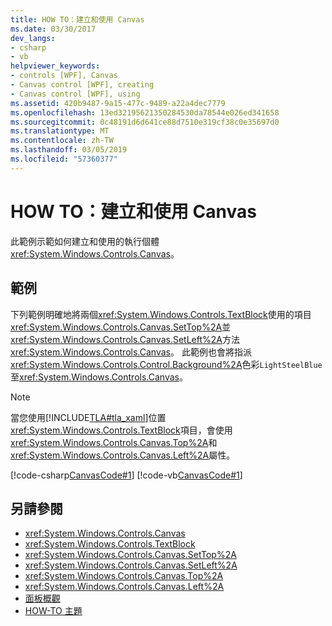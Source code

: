 ```yaml
---
title: HOW TO：建立和使用 Canvas
ms.date: 03/30/2017
dev_langs:
- csharp
- vb
helpviewer_keywords:
- controls [WPF], Canvas
- Canvas control [WPF], creating
- Canvas control [WPF], using
ms.assetid: 420b9487-9a15-477c-9489-a22a4dec7779
ms.openlocfilehash: 13ed32195621350284530da78544e026ed341658
ms.sourcegitcommit: 0c48191d6d641ce88d7510e319cf38c0e35697d0
ms.translationtype: MT
ms.contentlocale: zh-TW
ms.lasthandoff: 03/05/2019
ms.locfileid: "57360377"
---
```

# <a name="how-to-create-and-use-a-canvas"></a>HOW TO：建立和使用 Canvas
此範例示範如何建立和使用的執行個體<xref:System.Windows.Controls.Canvas>。  
  
## <a name="example"></a>範例  
 下列範例明確地將兩個<xref:System.Windows.Controls.TextBlock>使用的項目<xref:System.Windows.Controls.Canvas.SetTop%2A>並<xref:System.Windows.Controls.Canvas.SetLeft%2A>方法<xref:System.Windows.Controls.Canvas>。 此範例也會將指派<xref:System.Windows.Controls.Control.Background%2A>色彩`LightSteelBlue`至<xref:System.Windows.Controls.Canvas>。  
  
> [!NOTE]
>  當您使用[!INCLUDE[TLA#tla_xaml](../../../../includes/tlasharptla-xaml-md.md)]位置<xref:System.Windows.Controls.TextBlock>項目，會使用<xref:System.Windows.Controls.Canvas.Top%2A>和<xref:System.Windows.Controls.Canvas.Left%2A>屬性。  
  
 [!code-csharp[CanvasCode#1](~/samples/snippets/csharp/VS_Snippets_Wpf/CanvasCode/CSharp/Canvas_Code.cs#1)]
 [!code-vb[CanvasCode#1](~/samples/snippets/visualbasic/VS_Snippets_Wpf/CanvasCode/VisualBasic/canvas_vb.vb#1)]  
  
## <a name="see-also"></a>另請參閱
- <xref:System.Windows.Controls.Canvas>
- <xref:System.Windows.Controls.TextBlock>
- <xref:System.Windows.Controls.Canvas.SetTop%2A>
- <xref:System.Windows.Controls.Canvas.SetLeft%2A>
- <xref:System.Windows.Controls.Canvas.Top%2A>
- <xref:System.Windows.Controls.Canvas.Left%2A>
- [面板概觀](panels-overview.md)
- [HOW-TO 主題](canvas-how-to-topics.md)
